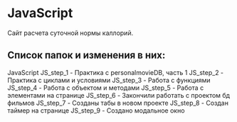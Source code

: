 # JavaScript
Сайт расчета суточной нормы каллорий. 

## Список папок и изменения в них:
JavaScript
JS_step_1 - Практика с personalmovieDB, часть 1
JS_step_2 - Практика с циклами и условиями
JS_step_3 - Работа с функциями
JS_step_4 - Работа с объектом и методами
JS_step_5 - Работа с элементами на странице
JS_step_6 - Закончили работать с проектом бд фильмов
JS_step_7 - Созданы табы в новом проекте
JS_step_8 - Создан таймер на странице
JS_step_9 - Создано модальное окно
